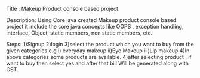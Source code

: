 Title : Makeup Product console based project

Description:
Using Core java created Makeup product console based project it include the core java concepts like OOPS , exception handling,
interface, Object, static members, non static members, etc.

Steps:
1)Signup
2)login
3)select the product which you want to buy from the given categories 
e.g i) everyday makeup ii)Eye Makeup iii)Lip makeup
4)In above categories some products are available.
4)after selecting product , if want to buy then select yes and after that bill Will be generated along with GST.



